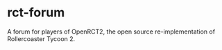 # rct-forum

A forum for players of OpenRCT2, the open source re-implementation of Rollercoaster Tycoon 2. 